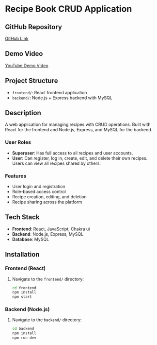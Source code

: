 # Recipe Book CRUD Application

## GitHub Repository
[GitHub Link](https://github.com/niratamang70/database_project.git)

## Demo Video
[YouTube Demo Video](https://youtu.be/hJ4AnmVqeNw)

## Project Structure
- `frontend/`: React frontend application
- `backend/`: Node.js + Express backend with MySQL

## Description
A web application for managing recipes with CRUD operations. Built with React for the frontend and Node.js, Express, and MySQL for the backend.

### User Roles
- **Superuser**: Has full access to all recipes and user accounts.
- **User**: Can register, log in, create, edit, and delete their own recipes. Users can view all recipes shared by others.

### Features
- User login and registration
- Role-based access control
- Recipe creation, editing, and deletion
- Recipe sharing across the platform

## Tech Stack
- **Frontend**: React, JavaScript, Chakra ui
- **Backend**: Node.js, Express, MySQL
- **Database**: MySQL

## Installation
### Frontend (React)
1. Navigate to the `frontend/` directory:
   ```bash
   cd frontend
   npm install
   npm start

### Backend (Node.js)
1. Navigate to the `backend/` directory:
   ```bash
   cd backend
   npm install
   npm run dev
